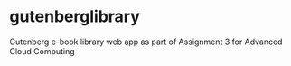 # gutenberglibrary
Gutenberg e-book library web app as part of Assignment 3 for Advanced Cloud Computing
